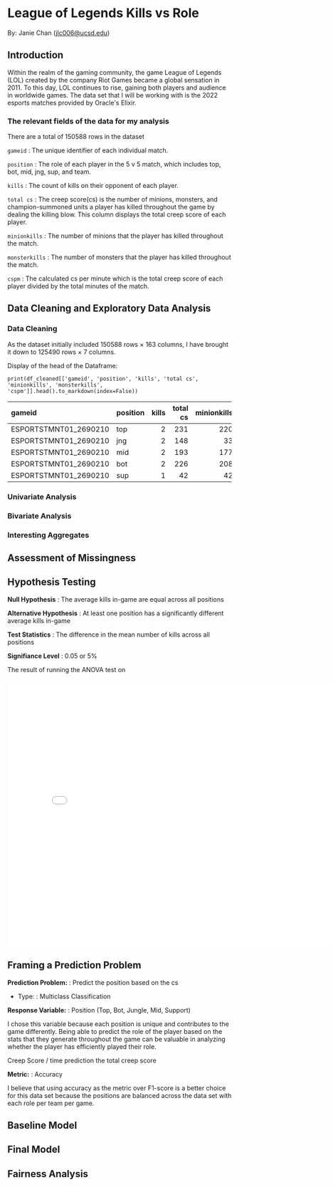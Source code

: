 # League of Legends Kills vs Role
By: Janie Chan (jlc006@ucsd.edu)

## Introduction
Within the realm of the gaming community, the game League of Legends (LOL) created by the company Riot Games became a global sensation in 2011. To this day, LOL continues to rise, gaining both players and audience in worldwide games. The data set that I will be working with is the 2022 esports matches provided by Oracle's Elixir.

### The relevant fields of the data for my analysis
There are a total of 150588 rows in the dataset

`gameid`
: The unique identifier of each individual match.

`position`
: The role of each player in the 5 v 5 match, which includes top, bot, mid, jng, sup, and team.

`kills`
: The count of kills on their opponent of each player.

`total cs`
: The creep score(cs) is the number of minions, monsters, and champion-summoned units a player has killed throughout the game by dealing the killing blow. This column displays the total creep score of each player.

`minionkills`
: The number of minions that the player has killed throughout the match.

`monsterkills`
: The number of monsters that the player has killed throughout the match.

`cspm`
: The calculated cs per minute which is the total creep score of each player divided by the total minutes of the match.

## Data Cleaning and Exploratory Data Analysis
### Data Cleaning
As the dataset initially included 150588 rows × 163 columns, I have brought it down to 125490 rows × 7 columns.  

Display of the head of the Dataframe:

`print(df_cleaned[['gameid', 'position', 'kills', 'total cs', 'minionkills', 'monsterkills', 'cspm']].head().to_markdown(index=False))`

| gameid                | position   |   kills |   total cs |   minionkills |   monsterkills |   cspm |
|:----------------------|:-----------|--------:|-----------:|--------------:|---------------:|-------:|
| ESPORTSTMNT01_2690210 | top        |       2 |        231 |           220 |             11 | 8.0911 |
| ESPORTSTMNT01_2690210 | jng        |       2 |        148 |            33 |            115 | 5.1839 |
| ESPORTSTMNT01_2690210 | mid        |       2 |        193 |           177 |             16 | 6.7601 |
| ESPORTSTMNT01_2690210 | bot        |       2 |        226 |           208 |             18 | 7.9159 |
| ESPORTSTMNT01_2690210 | sup        |       1 |         42 |            42 |              0 | 1.4711 |

### Univariate Analysis

### Bivariate Analysis

### Interesting Aggregates

## Assessment of Missingness

## Hypothesis Testing

**Null Hypothesis** 
: The average kills in-game are equal across all positions

**Alternative Hypothesis**
: At least one position has a significantly different average kills in-game

**Test Statistics**
: The difference in the mean number of kills across all positions

**Signifiance Level**
: 0.05 or 5%

The result of running the ANOVA test on 

<iframe
  src="assets/pos_kills.html"
  width="800"
  height="600"
  frameborder="0"
></iframe>


## Framing a Prediction Problem
**Prediction Problem:**
: Predict the position based on the cs

- Type:
: Multiclass Classification

**Response Variable:**
: Position (Top, Bot, Jungle, Mid, Support)

I chose this variable because each position is unique and contributes to the game differently. Being able to predict the role of the player based on the stats that they generate throughout the game can be valuable in analyzing whether the player has efficiently played their role.

Creep Score / time prediction the total creep score

**Metric:**
: Accuracy

I believe that using accuracy as the metric over F1-score is a better choice for this data set because the positions are balanced across the data set with each role per team per game.


## Baseline Model
## Final Model
## Fairness Analysis
